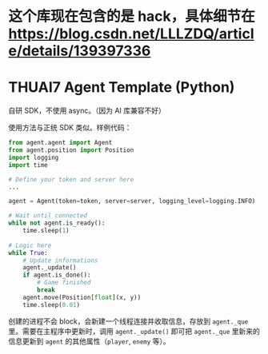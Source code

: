 # **这个库现在包含的是 hack，具体细节在 https://blog.csdn.net/LLLZDQ/article/details/139397336**


# THUAI7 Agent Template (Python)

自研 SDK，不使用 async。（因为 AI 库兼容不好）

使用方法与正统 SDK 类似。样例代码：

```python
from agent.agent import Agent
from agent.position import Position
import logging
import time

# Define your token and server here
...

agent = Agent(token=token, server=server, logging_level=logging.INFO)

# Wait until connected
while not agent.is_ready():
    time.sleep(1)
   
# Logic here
while True:
    # Update informations
    agent._update()
    if agent.is_done():
        # Game finished
        break
    agent.move(Position[float](x, y))
    time.sleep(0.01)
```

创建的进程不会 block，会新建一个线程连接并收取信息，存放到 `agent._que` 里。需要在主程序中更新时，调用 `agent._update()` 即可把 `agent._que` 里新来的信息更新到 `agent` 的其他属性（`player`, `enemy` 等）。

